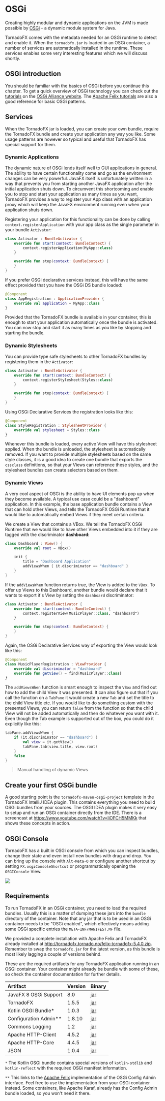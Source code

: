 # OSGi

Creating highly modular and dynamic applications on the JVM is made possible by [OSGi](https://www.osgi.org/) - a
dynamic module system for Java.

TornadoFX comes with the metadata needed for an OSGi runtime to detect and enable it. When the `tornadofx.jar` is
loaded in an OSGi container, a number of services are automatically installed in the runtime. These services enables
some very interesting features which we will discuss shortly.
 
## OSGi introduction

You should be familiar with the basics of OSGi before you continue this chapter. To get a quick overview of OSGi
technology you can check out the [tutorials](http://enroute.osgi.org/book/150-tutorials.html) on the
[OSGi Alliance website](https://www.osgi.org/). The
[Apache Felix tutorials](http://felix.apache.org/documentation/tutorials-examples-and-presentations/apache-felix-osgi-tutorial.html)
are also a good reference for basic OSGi patterns.

## Services

When the TornadoFX jar is loaded, you can create your own bundle, require the TornadoFX bundle and create your
application any way you like. Some usage patterns are however so typical and useful that TornadoFX has special
support for them.

### Dynamic Applications

The dynamic nature of OSGi lends itself well to GUI applications in general. The ability to have certain
functionality come and go as the environment changes can be very powerful. JavaFX itself is unfortunately written in
a way that prevents you from starting another JavaFX application after the initial application shuts down. To
circumvent this shortcoming and enable you to stop and start your application as many times as you want, TornadoFX
provides a way to register your App class with an application proxy which will keep the JavaFX environment running
even when your application shuts down.

Registering your application for this functionality can be done by calling `context.registerApplication` with your
app class as the single parameter in your bundle `Activator`:

```kotlin
class Activator : BundleActivator {
    override fun start(context: BundleContext) {
        context.registerApplication(MyApp::class)
    }

    override fun stop(context: BundleContext) {
    }
}
```

If you prefer OSGi declarative services instead, this will have the same effect provided that you have the OSGi DS
bundle loaded:

```kotlin
@Component
class AppRegistration : ApplicationProvider {
    override val application = MyApp::class
}
```

Provided that the TornadoFX bundle is available in your container, this is enough to start your application
automatically once the bundle is activated. You can now stop and start it as many times as you like by stopping and
starting the bundle.

### Dynamic Stylesheets

You can provide type safe stylesheets to other TornadoFX bundles by registering them in the `Activator`:

```kotlin
class Activator : BundleActivator {
    override fun start(context: BundleContext) {
        context.registerStylesheet(Styles::class)
    }

    override fun stop(context: BundleContext) {
    }
}
```

Using OSGi Declarative Services the registration looks like this:
 
```kotlin
@Component 
class StyleRegistration : StylesheetProvider {
    override val stylesheet = Styles::class
}
```

Whenever this bundle is loaded, every active View will have this stylesheet applied. When the bundle is unloaded,
the stylesheet is automatically removed. If you want to provide multiple stylesheets based on the same style
classes, it is a good idea to create one bundle that exports the `cssclass` definitions, so that your Views can
reference these styles, and the stylesheet bundles can create selectors based on them.

### Dynamic Views

A very cool aspect of OSGi is the ability to have UI elements pop up when they become available. A typical use case
could be a "dashboard" application. In this example, the base application bundle contains a View that can hold other
Views, and tells the TornadoFX OSGi Runtime that it would like to automatically embed Views if they meet certain
criteria.

We create a View that contains a VBox. We tell the TornadoFX OSGi Runtime that we would like to have other Views
embedded into it if they are tagged with the discriminator **dashboard**:

```kotlin
class Dashboard : View() {
    override val root = VBox()

    init {
        title = "Dashboard Application"
        addViewsWhen { it.discriminator == "dashboard" }
    }
}
```

If the `addViewsWhen` function returns true, the View is added to the `VBox`. To offer up Views to this Dashboard, 
another bundle would declare that it wants to export it's View by setting the `dashboard` discriminator:

```kotlin
class Activator : BundleActivator {
    override fun start(context: BundleContext) {
        context.registerView(MusicPlayer::class, "dashboard")
    }

    override fun stop(context: BundleContext) {
    }
}
```

Again, the OSGi Declarative Services way of exporting the View would look like this:

```kotlin
@Component
class MusicPlayerRegistration : ViewProvider {
    override val discriminator = "dashboard"
    override fun getView() = find(MusicPlayer::class)
}
```

The `addViewsWhen` function is smart enough to inspect the `VBox` and find out how to add the child View
it was presented. It can also figure out that if you call the function on a `TabPane` it would create a new `Tab`
and set the title to the child View title etc. If you would like to do something custom with the presented Views,
you can return `false` from the function so that the child View will not be added automatically and then do whatever
you want with it. Even though the Tab example is supported out of the box, you could do it explicitly like this:

```kotlin
tabPane.addViewsWhen { 
    if (it.discriminator == "dashboard") {
        val view = it.getView()
        tabPane.tab(view.title, view.root)
    }
    false
}
```
> Manual handling of dynamic Views

## Create your first OSGi bundle

A good starting point is the `tornadofx-maven-osgi-project` template in the TornadoFX IntelliJ IDEA plugin. This
contains everything you need to build OSGi bundles from your sources. The OSGI IDEA plugin makes it very easy to
setup and run an OSGi container directly from the IDE. There is a screencast at
https://www.youtube.com/watch?v=liOFCH5MMKk that shows these concepts in action.

## OSGi Console

TornadoFX has a built in OSGi console from which you can inspect bundles, change their state and even install new
bundles with drag and drop. You can bring up the console with `Alt-Meta-O` or configure another shortcut by setting
`FX.osgiConsoleShortcut` or programmatically opening the `OSGIConsole` View.

![](http://i.imgur.com/LruivUP.png)

## Requirements

To run TornadoFX in an OSGi container, you need to load the required bundles. Usually this is a matter of dumping
these jars into the `bundle` directory of the container. Note that any jar that is to be used in an OSGi container
needs to be "OSGi enabled", which effectively means adding some OSGi specific entries the `META-INF/MANIFEST.MF`
file.

We provided a complete installation with Apache Felix and TornadoFX already installed at
http://tornadofx.tornado.no/felix-tornadofx-5.4.0.zip. Remember to swap the `tornadofx.jar` for the latest version,
as this bundle is most likely lagging a couple of versions behind.

These are the required artifacts for any TornadoFX application running in an OSGi container. Your container might
already be bundle with some of these, so check the container documentation for further details.

| Artifact              | Version | Binary                                                                                                          |
|:----------------------|:--------|:----------------------------------------------------------------------------------------------------------------|
| JavaFX 8 OSGi Support | 8.0     | [jar](http://repo1.maven.org/maven2/no/tornado/javafx-osgi/8.0/javafx-osgi-8.0.jar)                             |
| TornadoFX             | 1.5.5   | [jar](http://repo1.maven.org/maven2/no/tornado/tornadofx/1.5.5/tornadofx-1.5.5.jar)                             |
| Kotlin OSGI Bundle*   | 1.0.3   | [jar](http://repo1.maven.org/maven2/org/jetbrains/kotlin/kotlin-osgi-bundle/1.0.3/kotlin-osgi-bundle-1.0.3.jar) |
| Configuration Admin** | 1.8.10  | [jar](http://www-eu.apache.org/dist//felix/org.apache.felix.configadmin-1.8.10.jar)                             |
| Commons Logging       | 1.2     | [jar](http://repo1.maven.org/maven2/commons-logging/commons-logging/1.2/commons-logging-1.2.jar)                |
| Apache HTTP-Client    | 4.5.2   | [jar](http://repo1.maven.org/maven2/org/apache/httpcomponents/httpclient-osgi/4.5.2/httpclient-osgi-4.5.2.jar)  |
| Apache HTTP-Core      | 4.4.5   | [jar](http://repo1.maven.org/maven2/org/apache/httpcomponents/httpcore-osgi/4.4.5/httpcore-osgi-4.4.5.jar)      |
| JSON                  | 1.0.4   | [jar](http://repo1.maven.org/maven2/org/glassfish/javax.json/1.0.4/javax.json-1.0.4.jar)                        |

`*` The Kotlin OSGi bundle contains special versions of `kotlin-stdlib` and `kotlin-reflect` with the required OSGi
manifest information.

`**` This links to the [Apache Felix](http://felix.apache.org) implementation of the OSGi Config Admin interface.
Feel free to use the implementation from your OSGi container instead. Some containers, like Apache Karaf, already
has the Config Admin bundle loaded, so you won't need it there.